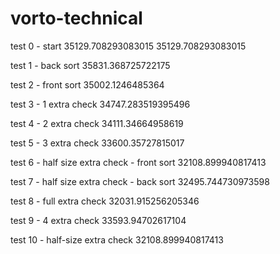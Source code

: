 # vorto-technical
test 0 - start
35129.708293083015
35129.708293083015

test 1 - back sort
35831.368725722175

test 2 - front sort
35002.1246485364

test 3 - 1 extra check
34747.283519395496

test 4 - 2 extra check
34111.34664958619

test 5 - 3 extra check
33600.35727815017

test 6 - half size extra check - front sort
32108.899940817413

test 7 - half size extra check - back sort
32495.744730973598

test 8 - full extra check
32031.915256205346

test 9 - 4 extra check
33593.94702617104

test 10 - half-size extra check
32108.899940817413